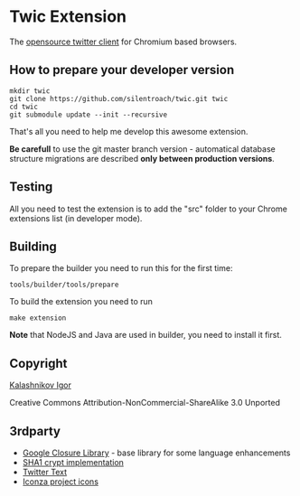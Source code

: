 # Twic Extension

The [opensource twitter client](http://twicext.com) for Chromium based browsers.

## How to prepare your developer version

    mkdir twic
    git clone https://github.com/silentroach/twic.git twic
    cd twic
    git submodule update --init --recursive

That's all you need to help me develop this awesome extension.

**Be carefull** to use the git master branch version - automatical database structure migrations are described **only between production versions**.

## Testing

All you need to test the extension is to add the "src" folder to your Chrome extensions list (in developer mode).

## Building

To prepare the builder you need to run this for the first time:

    tools/builder/tools/prepare

To build the extension you need to run

    make extension

**Note** that NodeJS and Java are used in builder, you need to install it first.

## Copyright

[Kalashnikov Igor](mailto:igor.kalashnikov@gmail.com)

Creative Commons Attribution-NonCommercial-ShareAlike 3.0 Unported

## 3rdparty

* [Google Closure Library](http://code.google.com/closure/library/) - base library for some language enhancements
* [SHA1 crypt implementation](http://pajhome.org.uk/crypt/md5)
* [Twitter Text](https://github.com/twitter/twitter-text-js)
* [Iconza project icons](http://www.iconza.com/)
